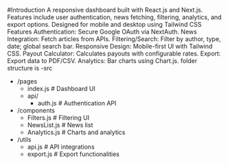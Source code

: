 #Introduction
A responsive dashboard built with React.js and Next.js. Features include user authentication, news fetching, filtering, analytics, and export options. Designed for mobile and desktop using Tailwind CSS
Features
Authentication: Secure Google OAuth via NextAuth.
News Integration: Fetch articles from APIs.
Filtering/Search: Filter by author, type, date; global search bar.
Responsive Design: Mobile-first UI with Tailwind CSS.
Payout Calculator: Calculates payouts with configurable rates.
Export: Export data to PDF/CSV.
Analytics: Bar charts using Chart.js.
folder structure is
-src
- /pages
  - index.js      # Dashboard UI
  - api/
    - auth.js  # Authentication API
- /components
  - Filters.js    # Filtering UI
  - NewsList.js   # News list
  - Analytics.js  # Charts and analytics
- /utils
  - api.js        # API integrations
  - export.js     # Export functionalities

